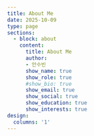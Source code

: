 ```yaml
---
title: About Me
date: 2025-10-09
type: page
sections:
  - block: about
    content:
      title: About Me
      author: 
      - 안수빈
      show_name: true
      show_role: true
      #show_bio: true
      show_email: true
      show_social: true
      show_education: true
      show_interests: true
design:
  columns: '1'
---
```

